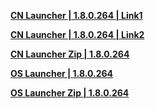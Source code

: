 **[CN Launcher | 1.8.0.264 | Link1](https://autopatchcn.bhsr.com/client/cn/20250613150803_q7bWBMxpc04Dzdb8/gw_PC/StarRail_setup_1.8.0.exe)**   

**[CN Launcher | 1.8.0.264 | Link2](https://bhrpg-prod.oss-accelerate.aliyuncs.com/client/cn/20250613150803_q7bWBMxpc04Dzdb8/gw_PC/StarRail_setup_1.8.0.exe)**

**[CN Launcher Zip | 1.8.0.264](https://hyp-webstatic.mihoyo.com/hyp-client/jGHBHlcOq1_1.8.0.264_1_1_cps_hyp_cn_jGHBHlcOq1_28mihoyo_202506181456_HnocjtxT.zip)** 

**[OS Launcher | 1.8.0.264](https://download-porter.hoyoverse.com/download-porter/2025/06/13/3.4_0613_setup_hoyoverse.exe?trace_key=StarRail_setup_ua_1b1c7aee6a0f)**

**[OS Launcher Zip | 1.8.0.264](https://hyp-webstatic.hoyoverse.com/hyp-client/VYTpXlbWo8_1.8.0.264_1_1_cps_hyp_global_VYTpXlbWo8_22hoyoverse_202506181445_aRKFvJel.zip)**